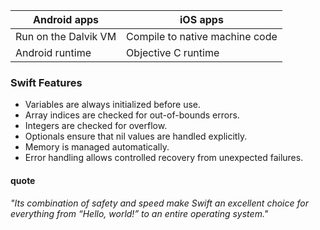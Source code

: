 Android apps | iOS apps
---|---
Run on the Dalvik VM|Compile to native machine code
Android runtime|Objective C runtime

### Swift Features
- Variables are always initialized before use.
- Array indices are checked for out-of-bounds errors.
- Integers are checked for overflow.
- Optionals ensure that nil values are handled explicitly.
- Memory is managed automatically.
- Error handling allows controlled recovery from unexpected failures.

#### quote
_"Its combination of safety and speed make Swift an excellent choice for everything from “Hello, world!” to an entire operating system."_
